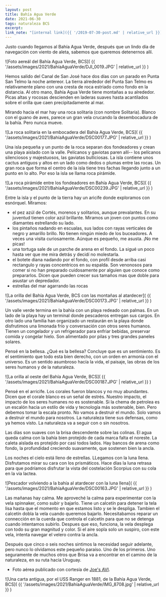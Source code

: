 ```yaml
---
layout: post
title: Bahía Agua Verde
date: 2021-06-30
tags: naturaleza BCS
excerpt:
link_note: "[internal link]({{ '/2019-07-30-post.md' | relative_url }})"
---
```


Justo cuando llegamos al Bahía Agua Verde, después que un lindo día de
navegación con viento de aleta, sabemos que queremos detenernos allí.

![Foto aereál del Bahía Agua Verde, BCS](
  {{ '/assets/images/2021/BahíaAguaVerde/DJI_0019.JPG' | relative_url }}
)

Hemos salido del Canal de San José hace dos días con un parado en
Punta San Telmo la noche antereor. La tierra alrededor del Punta San Telmo es relativamente
plano con una cresta de roca estriado como fondo en la distancia.
Al otro mano, Bahía Agua Verde tiene montañas a su alrededor.
Picas altas y rocosas descienden en laderas suaves hasta acantilados sobre
el orilla que caen precipitadamente al mar.

Mirando hacia el mar hay una roca solitaria (con nombre Solitaria). Blanco
con el guano de aves, parece un gran vela crucando la desembocadura de la
bahía. Pero nunca mueve.

![La roca solitaria en la embocadera del Bahía Agua Verde, BCS](
  {{ '/assets/images/2021/BahíaAguaVerde/DSC00177.JPG' | relative_url }}
)

Una isla pequeña y un punto de la roca separan dos fondeadores y crean
una playa aislado con la valle. Pelícanos y gaviotas paren allí-- los
pelícanos silenciosos y majestuosos, las gaviatas bulliciosas.
La isla contiene unos cactus antiguos y altos en un lado como dedos o
plumas entre las rocas. Un gran roca que forma el centro de la isla
tiene tres fachas llegando junto a un punto en lo alto. Por eso la isla
se llama roca pirámide.

![La roca pirámide entre los fondeadores en Bahía Agua Verde, BCS](
  {{ '/assets/images/2021/BahíaAguaVerde/DSC00239.JPG' | relative_url }}
)

Entre la isla y el punto de la tierra hay un aricife donde exploramos con
esnórquel. Miramos:
- el pez azúl de Cortés, morenos y solitarios, aunque prevalantes. En su
juventud tienen color azúl brillante. Miramos un joven con puntos como
diamantes estrellando su lado.
- los pintaños nadando en escualas, sus lados con rayas verticales de negro
y amarillo brillo. No tienen ningún miedo de los buceadores. A veces una visita
curiosamente. Aúnque es pequeño, me asusta. ¡No me picas!
- una tortuga sale de un parche de arena en el fondo. La sigué un poco
hasta ver que me mira detrás y decidí no molestarla.
- el botete diana nadando por el fondo, con profil desde arriba casi
rectangulo y rayas concentricos en su espalda. Son venonosos para comer
si no han preparado cuidosamente por alguien que conoce como prepararlos.
Dicen que pueden crecer sus tamaños mas que doble para asustar un depredador.
- estrellas del mar agarrando las rocas

![La orilla del Bahía Agua Verde, BCS con las montañas al atardecer](
  {{ '/assets/images/2021/BahíaAguaVerde/DSC00173.JPG' | relative_url }}
)

Un valle verde termina en la bahía con un playa redeado con palmas.
En un lado de la playa hay un terminal donde pescaderos entregan sus cargos.
En otro lado una familia han organizado un restaurán en la playa donde
disfrutimos una limonada frío y conversación con otros seres humanos.
Tienen un congelador y un refrigerador para enfriar bebidas, preservar comida y
congelar hielo. Son alimentado por pilas y tres grandes paneles solares.

Pensé en la bellesa. ¿Qué es la bellesa? Concluye que es un sentimiento.
Es el sentimiento que todo esta bien derecho, con un orden en armonía con
el universo. Es un sentido asumbroso hacía la vida, el paisaje, las obras
de los seres humanos y de la naturaleza.

![La orilla al oeste del Bahía Agua Verde, BCS](
  {{ '/assets/images/2021/BahíaAguaVerde/DSC00187.JPG' | relative_url }}
)

Pensé en el arricife. Los corales fueron blancos y no muy abundantes.
Dicen que el corale blanco es un señal de estrés. Nuestro impacto, el
impacto de los seres humanes no es sostenable. Si la chema de petrolea es
un escalón hacia un estilo de vida y tecnología más sostenable, bien. Pero
debemos tomar la escala pronto. No vamos a destruir el mundo. Solo vamos
a destruir el mundo para nosotros. La naturaleza tiene sus defensas, como
ya hemos visto. La naturaleza va a seguir con o sin nosotros.

Las días son suaves con la brisa descendente sobre las colinas. El agua
queda calma con la bahía bien protejido de cada marca falta el noreste.
La caleta aislada es protejido por casi todos lados. Hay bancos de arena
como fondo, la profundidad creciendo suavamente, que sostenen bien la ancla.

Los noches el cielo está lleno de estrellas. LLegamos con la luna llena.
Disfrutamos mirar su cara con los prismáticos. Hace días la luna retrasa
para que podríamos disfrutar la vista del costelación Scorpius con su cola
en la via lactea.

![Pescador volviendo a la bahía al atardecer con la luna llena](
  {{ '/assets/images/2021/BahíaAguaVerde/DSC00163.JPG' | relative_url }}
)

Las mañanas hay calma. Me aproveché la calma para experimentar con la vela
spinnaker, como subir y bajarlo. Tiene un calcetín para detener la tela lisa
hasta que el momento en que estamos listo y se le despliga. Tambien el
calcetín dobla la vela cuando queremos bajarlo. Necesitabamos reparar un
connección en la cuerda que controla el calcetín para que no se detenga cuando
intentamos subirlo. Despues que eso, funciona, la vela desplega con todo su
gran magnitud y color. Si el aire sopla solo un suspiro, con este vela, intenta
navegar el velero contra la ancla.

Después que cinco o seis noches sintimos la necesidad seguir adelante, pero
nunco lo olvidamos este pequeño paraíso. Uno de los primeros. Uno seguramente
de muchos otros que Brisa va a encontrar en el camino de la naturaleza, en su
ruta hacia Uruguay.

- Foto aérea publicado con cortesía de [Joe's AVI][joe].

![Una carta antigua, por el USS Ranger en 1881, de la  Bahía Agua Verde, BCS](
  {{ '/assets/images/2021/BahíaAguaVerde/IMG_8708.jpg' | relative_url }}
)

[joe]: https://joesavi.com "Joe's AVI photo and video"

